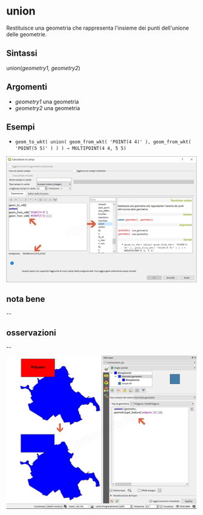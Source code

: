 # union

Restituisce una geometria che rappresenta l'insieme dei punti dell'unione delle geometrie.

## Sintassi

union(_geometry1, geometry2_)

## Argomenti

* _geometry1_ una geometria
* _geometry2_ una geometria

## Esempi

* `geom_to_wkt( union( geom_from_wkt( 'POINT(4 4)' ), geom_from_wkt( 'POINT(5 5)' ) ) ) → MULTIPOINT(4 4, 5 5)`

![](/img/geometria/union/union1.png)

## nota bene

--

## osservazioni

--

![](/img/geometria/union/union2.png)